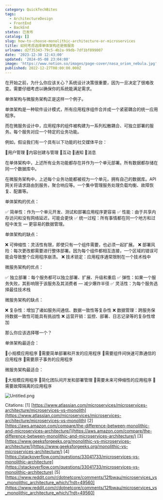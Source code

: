 ```yaml
---
category: QuickTechBites
tags:
  - ArchitectureDesign
  - FrontEnd
  - BackEnd
status: 已发布
catalog: []
slug: how-to-choose-monolithic-architecture-or-microservices
title: 如何考虑选择单体架构还是微服务
urlname: d2f35343-79c5-4b2a-99db-7df1bf099007
date: '2023-12-30 12:43:00'
updated: '2024-05-08 23:04:00'
image: 'https://www.notion.so/images/page-cover/nasa_orion_nebula.jpg'
published: 2022-12-27T08:00:00.000Z
---
```


在开始之前，为什么你应该关心？系统设计决策很重要，因为一旦决定了很难改变。需要仔细考虑以确保你的系统能满足需求。


单体架构与微服务架构正是这样一个例子。


单体架构是一种软件设计模式，所有应用程序组件合并成一个紧密耦合的统一应用程序。


而在微服务设计中，应用程序的组件被构建为一系列松散耦合、可独立部署的服务。每个服务对应一个特定的业务功能。


例如，假设我们有一个具有以下功能的社交媒体平台：


🔸用户管理
🔸内容创建与管理
🔸互动
🔸通知
🔸消息


在单体架构中，上述所有业务功能都存在并作为一个单元部署。所有数据都存储在同一个数据库中。


在微服务架构中，上述每个业务功能都被视为一个单元，拥有自己的数据库。API 网关将请求路由到服务，聚合响应等。一个集中管理服务处理负载均衡、故障恢复、配置等。


单体架构的优点：


✅ 简单性：作为一个单元开发、测试和部署应用程序更容易
✅ 性能：由于共享内存访问和没有网络延迟，可能会更快
✅ 统一过程：所有事情都在同一个地方和过程中发生 — 更容易的数据管理。


单体架构的缺点：


❌ 可伸缩性：灵活性有限，即使只有一个组件需要，也必须一起扩展。
❌ 部署风险：每次更改都需要进行整体部署。因为每个组件都相互连接，一个区域的错误可能会导致整个应用程序崩溃。
❌ 技术锁定：应用程序通常限制在一个技术栈中


微服务架构的优点：


✅ 独立部署：每个服务都可以独立部署、扩展、升级和重启
✅ 弹性：如果一个服务失败，其影响限于该服务及其消费者 — 减少爆炸半径
✅ 灵活性：为每个服务选择最佳技术栈


微服务架构的缺点：


❌ 复杂性：增加了诸如服务间通信、数据一致性等复杂性
❌ 数据管理：跨服务保持数据一致性可能具有挑战性
❌ 运营开销：监控、部署、日志记录等的复杂性增加


那么你应该选择哪一个？


单体架构最适合：


🔹小规模应用程序
🔹需要简单部署和开发的应用程序
🔹需要组件间快速可靠通信的应用程序
🔹需要原子事务的应用程序


微服务架构最适合：


🔸大规模应用程序
🔸简化团队间开发和部署管理
🔸需要未来可伸缩性的应用程序
🔸需要故障隔离的应用程序


![Untitled.png](https://prod-files-secure.s3.us-west-2.amazonaws.com/5d24fe63-e567-4804-86f9-9fdc62e13082/8d149051-cc00-4198-a3d7-e00805eb8f9e/Untitled.png?X-Amz-Algorithm=AWS4-HMAC-SHA256&X-Amz-Content-Sha256=UNSIGNED-PAYLOAD&X-Amz-Credential=ASIAZI2LB466VRLXQ42F%2F20250328%2Fus-west-2%2Fs3%2Faws4_request&X-Amz-Date=20250328T054018Z&X-Amz-Expires=3600&X-Amz-Security-Token=IQoJb3JpZ2luX2VjEO7%2F%2F%2F%2F%2F%2F%2F%2F%2F%2FwEaCXVzLXdlc3QtMiJHMEUCIQDTQdfd8dfT4CD8GoB%2F6dB7Si2hSbefet1cqREmZWWWPgIgTqoeWkdaCEeToiUOiV3sXZkSfNb%2Fd3qQfIS%2FD386phsq%2FwMIVxAAGgw2Mzc0MjMxODM4MDUiDPvlmeCKdEAs8fGIgircA%2FIdfOcAREa2eg%2FBqTemS%2F%2FnI3B93VCJAeZONlnqw3eAkYwm0D7j6syGEZFHJ8z0gdQzulECm6MAbjyI4W%2F6LAvdcSib0sXnLpy6auUED3r%2FalJaSHCmMRA5JdIqMOuK%2BeKYJXHDOgSYUkBCOVLe74TWTOlxUuyYBGkyJ4dSEe0A3vN8P3CBSqz1izJpoX2Bao1RQdkEE%2B49d08ZA87cdCtwyQb5fiXaCNCNpjYYWa4jzTtNEtu%2FogvomqsY7C47TxG6j5WybmpGZylaVVAMjgrr%2FZF8a5F%2B3dRZVWJA1PdKAoez6TdZRVDC7EmRhaPv3sTFPhDiy5YPrhCKAJvlGuQhQhGTdHwWodZJr%2FDxBOuuZAKtPRUabB%2FA%2BzT2CVhqz64Pq8UEBfN%2F8S8HFkyH2cvNpq6u6dytfnD6S%2Bo%2B5oTvIVg%2BciCrSj010r2jmzM3%2FT7k3jK9cpSvHGOR1muCAzPZQD8d%2FFSe4wvRz1HCPwfwNamHfbBMGT465QVR7tE0S6RaFpIq2WHzUDffu9BMu3b1IjVELLaRgDFzmsRw03jH4aabLcPMhJrdVOlEu2xamhTQY3cMFXMXL%2BrctNTg9JDh1xwTfVUpXhgiOHe3Uhcta633SubOXQKhB5V2MIbomL8GOqUB018Or1NuVd%2Btgbk4KinWGu%2B33%2FRUMiCvB3pYyNJrYAT00Vf3xLDiUYgavnvczMwVkJKgenzg6dZhxDY0mtEB21iCTZoqU1LtaBvWCtSG0r1AuojIuBhZ4UF1OL%2FKhK2yXsQNI1HXVkx%2B%2BeuiYScWQm6c38i1b0PP1b0HQTiXAmfIpmb0BftDZroZyIlTwzY8I94K5TRm%2FibvMmIje5If0coPKXCt&X-Amz-Signature=545f5b760a185750b520ccb3ecfb12f90c95aa1c4e677b88369dfb53e5798f20&X-Amz-SignedHeaders=host&x-id=GetObject)


Citations:
[1] [https://www.atlassian.com/microservices/microservices-architecture/microservices-vs-monolith](https://www.atlassian.com/microservices/microservices-architecture/microservices-vs-monolith)
[2] [https://aws.amazon.com/compare/the-difference-between-monolithic-and-microservices-architecture/](https://aws.amazon.com/compare/the-difference-between-monolithic-and-microservices-architecture/)
[3] [https://www.geeksforgeeks.org/monolithic-vs-microservices-architecture/](https://www.geeksforgeeks.org/monolithic-vs-microservices-architecture/)
[4] [https://stackoverflow.com/questions/33041733/microservices-vs-monolithic-architecture](https://stackoverflow.com/questions/33041733/microservices-vs-monolithic-architecture)
[5] [https://www.reddit.com/r/dotnetcore/comments/12fbwau/microservices_vs_monolithic_architecture_which/?rdt=49560](https://www.reddit.com/r/dotnetcore/comments/12fbwau/microservices_vs_monolithic_architecture_which/?rdt=49560)

